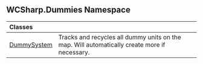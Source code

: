 ## WCSharp.Dummies Namespace

| Classes | |
| :--- | :--- |
| [DummySystem](WCSharp.Dummies.DummySystem.md 'WCSharp.Dummies.DummySystem') | Tracks and recycles all dummy units on the map. Will automatically create more if necessary. |
